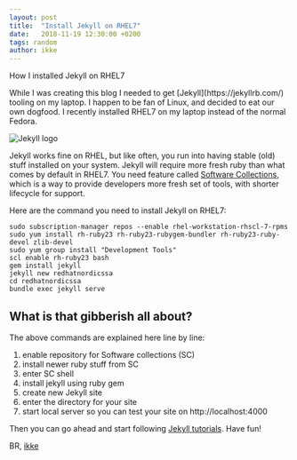 ```yaml
---
layout: post
title:  "Install Jekyll on RHEL7"
date:   2018-11-19 12:30:00 +0200
tags: random
author: ikke
---
```


<p><banner_h>How I installed Jekyll on RHEL7</banner_h></p>
While I was creating this blog I needed to get [Jekyll](https://jekyllrb.com/)
tooling on my laptop. I happen to be fan of Linux, and decided to eat our own
dogfood. I recently installed RHEL7 on my laptop instead of the normal Fedora.

![Jekyll logo](https://jekyllrb.com/img/logo-2x.png)

Jekyll works fine on RHEL, but like often, you run into having stable (old) stuff
installed on your system. Jekyll will require more fresh ruby than what comes
by default in RHEL7. You need feature called
[Software Collections](https://developers.redhat.com/products/softwarecollections/overview/),
which is a way to provide developers more fresh set of tools, with shorter
lifecycle for support.

Here are the command you need to install Jekyll on RHEL7:

```
sudo subscription-manager repos --enable rhel-workstation-rhscl-7-rpms
sudo yum install rh-ruby23 rh-ruby23-rubygem-bundler rh-ruby23-ruby-devel zlib-devel
sudo yum group install "Development Tools"
scl enable rh-ruby23 bash
gem install jekyll
jekyll new redhatnordicssa
cd redhatnordicssa
bundle exec jekyll serve
```

## What is that gibberish all about?

The above commands are explained here line by line:

1. enable repository for Software collections (SC)
2. install newer ruby stuff from SC
3. enter SC shell
4. install jekyll using ruby gem
5. create new Jekyll site
6. enter the directory for your site
7. start local server so you can test your site on http://localhost:4000

Then you can go ahead and start following [Jekyll tutorials](https://jekyllrb.com/tutorials/video-walkthroughs/). Have fun!

BR, [ikke](https://twitter.com/ikkeT)
